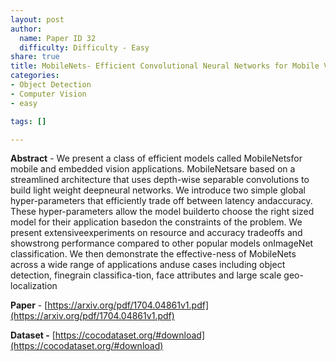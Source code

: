 ```yaml
---
layout: post
author:
  name: Paper ID 32
  difficulty: Difficulty - Easy
share: true
title: MobileNets- Efficient Convolutional Neural Networks for Mobile Vision Applications
categories:
- Object Detection
- Computer Vision
- easy

tags: []

---
```

**Abstract** - We present a class of efficient models called MobileNetsfor mobile and embedded vision applications.  MobileNetsare  based  on  a  streamlined  architecture  that  uses  depth-wise  separable  convolutions  to  build  light  weight  deepneural  networks.   We  introduce  two  simple  global  hyper-parameters  that  efficiently  trade  off  between  latency  andaccuracy. These hyper-parameters allow the model builderto choose the right sized model for their application basedon  the  constraints  of  the  problem.   We  present  extensiveexperiments on resource and accuracy tradeoffs and showstrong performance compared to other popular models onImageNet classification. We then demonstrate the effective-ness of MobileNets across a wide range of applications anduse  cases  including  object  detection,  finegrain  classifica-tion, face attributes and large scale geo-localization

**Paper** - [https://arxiv.org/pdf/1704.04861v1.pdf](https://arxiv.org/pdf/1704.04861v1.pdf)

**Dataset -** [https://cocodataset.org/#download](https://cocodataset.org/#download)
    